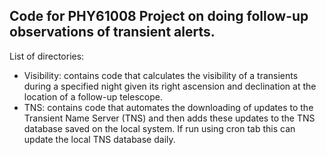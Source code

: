 ## Code for PHY61008 Project on doing follow-up observations of transient alerts.

List of directories:
- Visibility: contains code that calculates the visibility of a transients during a specified night given its right ascension and declination at the location of a follow-up telescope.
- TNS: contains code that automates the downloading of updates to the Transient Name Server (TNS) and then adds these updates to the TNS database saved on the local system. If run using cron tab this can update the local TNS database daily.

